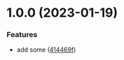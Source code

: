 # 1.0.0 (2023-01-19)


### Features

* add some ([414469f](https://github.com/LoundGY/test_lib/commit/414469fefd443e209aa8a442831a8fde0cc5d509))

